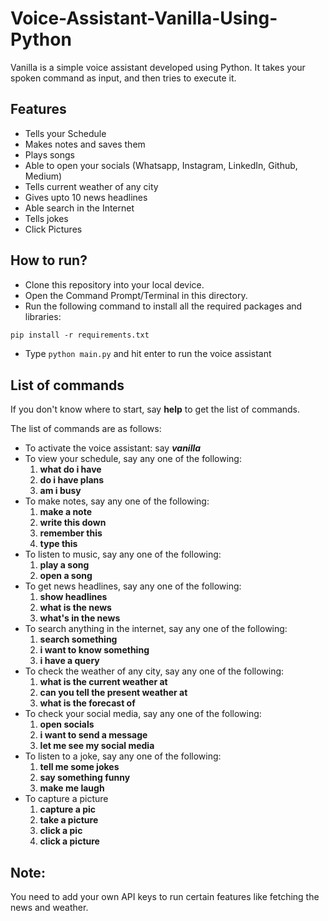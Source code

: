 # Voice-Assistant-Vanilla-Using-Python
Vanilla is a simple voice assistant developed using Python. It takes your spoken command as input, and then tries to execute it.

## Features
- Tells your Schedule
- Makes notes and saves them
- Plays songs
- Able to open your socials (Whatsapp, Instagram, LinkedIn, Github, Medium)
- Tells current weather of any city
- Gives upto 10 news headlines
- Able search in the Internet
- Tells jokes
- Click Pictures

## How to run?
- Clone this repository into your local device.
- Open the Command Prompt/Terminal in this directory.
- Run the following command to install all the required packages and libraries:  
```md 
pip install -r requirements.txt
```
- Type `python main.py` and hit enter to run the voice assistant

## List of commands
If you don't know where to start, say **help** to get the list of commands.

The list of commands are as follows:
- To activate the voice assistant: say ***vanilla***
- To view your schedule, say any one of the following:
  1. **what do i have**
  2. **do i have plans**
  3. **am i busy**
- To make notes, say any one of the following:
  1. **make a note**
  2. **write this down**
  3. **remember this**
  4. **type this**
- To listen to music, say any one of the following:
  1. **play a song**
  2. **open a song**
- To get news headlines, say any one of the following:
  1. **show headlines**
  2. **what is the news**
  3. **what's in the news**
- To search anything in the internet, say any one of the following:
  1. **search something**
  2. **i want to know something**
  3. **i have a query**  
- To check the weather of any city, say any one of the following:
  1. **what is the current weather at**
  2. **can you tell the present weather at**
  3. **what is the forecast of**  
- To check your social media, say any one of the following:
  1. **open socials**
  2. **i want to send a message**
  3. **let me see my social media**
- To listen to a joke, say any one of the following:
  1. **tell me some jokes**
  2. **say something funny**
  3. **make me laugh**
- To capture a picture
  1. **capture a pic**
  2. **take a picture**
  3. **click a pic**
  4. **click a picture**

## Note:
You need to add your own API keys to run certain features like fetching the news and weather.
